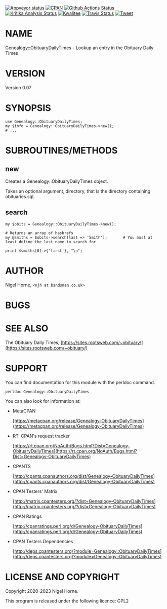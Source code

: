 [![Appveyor status](https://ci.appveyor.com/api/projects/status/w2kcdehjtofvt55t?svg=true)](https://ci.appveyor.com/project/nigelhorne/genealogy-obituarydailytimes)
[![CPAN](https://img.shields.io/cpan/v/Genealogy-ObituaryDailyTimes.svg)](http://search.cpan.org/~nhorne/Genealogy-ObituaryDailyTimes/)
[![Github Actions Status](https://github.com/nigelhorne/Genealogy-ObituaryDailyTimes/workflows/.github/workflows/all.yml/badge.svg)](https://github.com/nigelhorne/Genealogy-ObituaryDailyTimes/actions)
[![Kritika Analysis Status](https://kritika.io/users/nigelhorne/repos/7086407966497872/heads/master/status.svg)](https://kritika.io/users/nigelhorne/repos/7086407966497872/heads/master/)
[![Kwalitee](https://cpants.cpanauthors.org/dist/Genealogy-ObituaryDailyTimes.png)](http://cpants.cpanauthors.org/dist/Genealogy-ObituaryDailyTimes)
[![Travis Status](https://www.travis-ci.com/nigelhorne/Genealogy-ObituaryDailyTimes.svg?branch=master)](https://www.travis-ci.com/nigelhorne/Genealogy-ObituaryDailyTimes)
[![Tweet](https://img.shields.io/twitter/url/http/shields.io.svg?style=social)](https://twitter.com/intent/tweet?text=Look+up+an+obituary+#perl+#gedcom+#genealogy&url=https://github.com/nigelhorne/Genealogy-ObituaryDailyTimes&via=nigelhorne)

# NAME

Genealogy::ObituaryDailyTimes - Lookup an entry in the Obituary Daily Times

# VERSION

Version 0.07

# SYNOPSIS

    use Genealogy::ObituaryDailyTimes;
    my $info = Genealogy::ObituaryDailyTimes->new();
    # ...

# SUBROUTINES/METHODS

## new

Creates a Genealogy::ObituaryDailyTimes object.

Takes an optional argument, directory, that is the directory containing obituaries.sql.

## search

    my $obits = Genealogy::ObituaryDailyTimes->new();

    # Returns an array of hashrefs
    my @smiths = $obits->search(last => 'Smith');       # You must at least define the last name to search for

    print $smiths[0]->{'first'}, "\n";

# AUTHOR

Nigel Horne, `<njh at bandsman.co.uk>`

# BUGS

# SEE ALSO

The Obituary Daily Times, [https://sites.rootsweb.com/~obituary/](https://sites.rootsweb.com/~obituary/)

# SUPPORT

You can find documentation for this module with the perldoc command.

    perldoc Genealogy::ObituaryDailyTimes

You can also look for information at:

- MetaCPAN

    [https://metacpan.org/release/Genealogy-ObituaryDailyTimes](https://metacpan.org/release/Genealogy-ObituaryDailyTimes)

- RT: CPAN's request tracker

    [https://rt.cpan.org/NoAuth/Bugs.html?Dist=Genealogy-ObituaryDailyTimes](https://rt.cpan.org/NoAuth/Bugs.html?Dist=Genealogy-ObituaryDailyTimes)

- CPANTS

    [http://cpants.cpanauthors.org/dist/Genealogy-ObituaryDailyTimes](http://cpants.cpanauthors.org/dist/Genealogy-ObituaryDailyTimes)

- CPAN Testers' Matrix

    [http://matrix.cpantesters.org/?dist=Genealogy-ObituaryDailyTimes](http://matrix.cpantesters.org/?dist=Genealogy-ObituaryDailyTimes)

- CPAN Ratings

    [http://cpanratings.perl.org/d/Genealogy-ObituaryDailyTimes](http://cpanratings.perl.org/d/Genealogy-ObituaryDailyTimes)

- CPAN Testers Dependencies

    [http://deps.cpantesters.org/?module=Genealogy::ObituaryDailyTimes](http://deps.cpantesters.org/?module=Genealogy::ObituaryDailyTimes)

# LICENSE AND COPYRIGHT

Copyright 2020-2023 Nigel Horne.

This program is released under the following licence: GPL2
